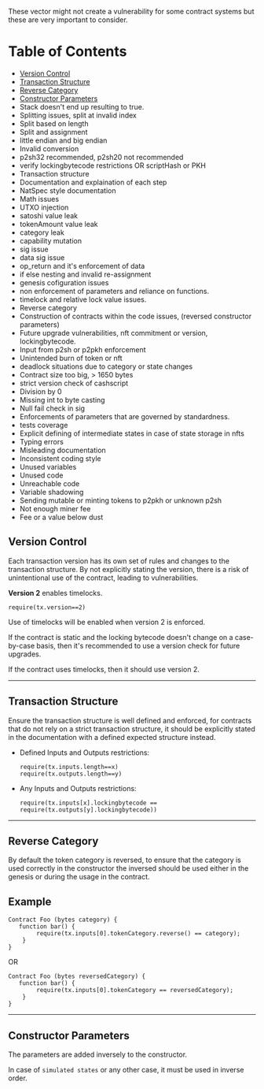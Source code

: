These vector might not create a vulnerability for some contract systems but these are very important to consider.


# Table of Contents

- [Version Control](#version-control)
- [Transaction Structure](#transaction-structure)
- [Reverse Category](#reverse-category)
- [Constructor Parameters](#constructor-parameters)
- Stack doesn't end up resulting to true.
- Splitting issues, split at invalid index
- Split based on length
- Split and assignment
- little endian and big endian
- Invalid conversion
- p2sh32 recommended, p2sh20 not recommended
- verify lockingbytecode restrictions OR scriptHash or PKH
- Transaction structure
- Documentation and explaination of each step
- NatSpec style documentation
- Math issues
- UTXO injection
- satoshi value leak
- tokenAmount value leak
- category leak
- capability mutation
- sig issue
- data sig issue
- op_return and it's enforcement of data
- if else nesting and invalid re-assignment
- genesis cofiguration issues
- non enforcement of parameters and reliance on functions.
- timelock and relative lock value issues.
- Reverse category
- Construction of contracts within the code issues, (reversed constructor parameters)
- Future upgrade vulnerabilities, nft commitment or version, lockingbytecode.
- Input from p2sh or p2pkh enforcement
- Unintended burn of token or nft
- deadlock situations due to category or state changes
- Contract size too big, > 1650 bytes
- strict version check of cashscript
- Division by 0
- Missing int to byte casting
- Null fail check in sig
- Enforcements of parameters that are governed by standardness.
- tests coverage
- Explicit defining of intermediate states in case of state storage in nfts
- Typing errors
- Misleading documentation
- Inconsistent coding style
- Unused variables
- Unused code
- Unreachable code
- Variable shadowing
- Sending mutable or minting tokens to p2pkh or unknown p2sh
- Not enough miner fee
- Fee or a value below dust

## Version Control

Each transaction version has its own set of rules and changes to the transaction structure. By not explicitly stating the version, there is a risk of unintentional use of the contract, leading to vulnerabilities.

**Version 2** enables timelocks.

`require(tx.version==2)`

Use of timelocks will be enabled when version 2 is enforced.

If the contract is static and the locking bytecode doesn't change on a case-by-case basis, then it's recommended to use a version check for future upgrades.

If the contract uses timelocks, then it should use version 2.

---


## Transaction Structure

Ensure the transaction structure is well defined and enforced, for contracts that do not rely on a strict transaction structure, it should be explicitly stated in the documentation with a defined expected structure instead.

- Defined Inputs and Outputs restrictions:
    ```
    require(tx.inputs.length==x)
    require(tx.outputs.length==y)
    ```

- Any Inputs and Outputs restrictions:
    ```
    require(tx.inputs[x].lockingbytecode == require(tx.outputs[y].lockingbytecode))
    ```

---

## Reverse Category

By default the token category is reversed, to ensure that the category is used correctly in the constructor the inversed should be used either in the genesis or during the usage in the contract.

## Example

```solidity
Contract Foo (bytes category) {
   function bar() {
        require(tx.inputs[0].tokenCategory.reverse() == category);
    }
}
```

OR


```solidity
Contract Foo (bytes reversedCategory) {
   function bar() {
        require(tx.inputs[0].tokenCategory == reversedCategory);
    }
}
```


---


## Constructor Parameters

The parameters are added inversely to the constructor.

In case of `simulated states` or any other case, it must be used in inverse order.